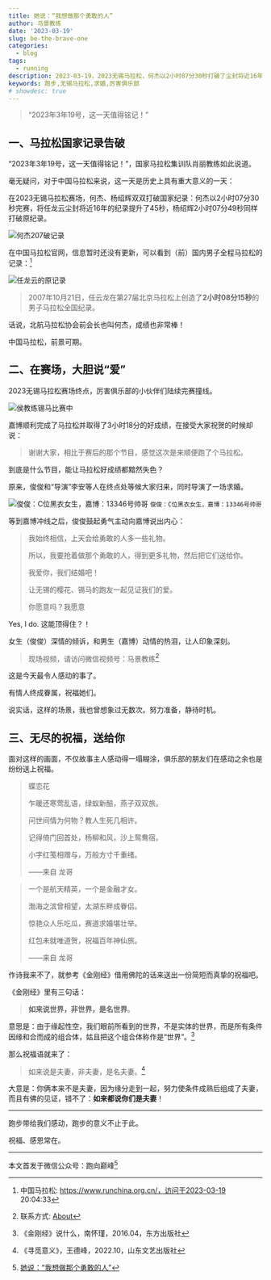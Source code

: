 ```yaml
---
title: 她说：“我想做那个勇敢的人”
author: 马景教练
date: '2023-03-19'
slug: be-the-brave-one
categories:
  - blog
tags:
  - running
description: 2023-03-19，2023无锡马拉松，何杰以2小时07分30秒打破了尘封将近16年的纪录。同时，在赛场终点，俊俊成功向嘉博求了婚。
keywords: 跑步,无锡马拉松,求婚,厉害俱乐部
# showdesc: true
---
```


<!-- 歌曲：今天你要嫁给我 by 陶喆 & 蔡依林 -->

> “2023年3年19号，这一天值得铭记！”

## 一、马拉松国家记录告破

“2023年3年19号，这一天值得铭记！”，国家马拉松集训队肖丽教练如此说道。

毫无疑问，对于中国马拉松来说，这一天是历史上具有重大意义的一天：

在2023无锡马拉松赛场，何杰、杨绍辉双双打破国家纪录：何杰以2小时07分30秒完赛，将任龙云尘封将近16年的纪录提升了45秒，杨绍辉2小时07分49秒同样打破原纪录。

![何杰207破记录](/images/wp/何杰207破记录.jpeg)

在中国马拉松官网，信息暂时还没有更新，可以看到（前）国内男子全程马拉松的记录：[^runchina]

![任龙云的原记录](/images/wp/任龙云全马全国记录_Sharpness.jpg)

> 2007年10月21日，任云龙在第27届北京马拉松上创造了**2小时08分15秒**的男子马拉松全国纪录。

话说，北航马拉松协会前会长也叫何杰，成绩也非常棒！

中国马拉松，前景可期。

## 二、在赛场，大胆说“爱”

2023无锡马拉松赛场终点，厉害俱乐部的小伙伴们陆续完赛撞线。

![侯教练锡马比赛中](/images/wp/IMG_8535-厉害俱乐部-2023锡马_Sharpness.jpg)

嘉博顺利完成了马拉松并取得了3小时18分的好成绩，在接受大家祝贺的时候却说：

> 谢谢大家，相比于赛后的那个节目，感觉这次是来顺便跑了个马拉松。

到底是什么节目，能让马拉松好成绩都黯然失色？

原来，俊俊和“导演”李安等人在终点处等候大家归来，同时导演了一场求婚。

![俊俊：C位黑衣女生，嘉博：13346号帅哥](/images/wp/IMG_8533-厉害俱乐部-2023锡马_Sharpness.jpg)
`俊俊：C位黑衣女生，嘉博：13346号帅哥`

等到嘉博冲线之后，俊俊鼓起勇气主动向嘉博说出内心：

> 我始终相信，上天会给勇敢的人多一些礼物。
>
> 所以，我要抢着做那个勇敢的人，得到更多礼物，然后把它们送给你。
>
> 我爱你，我们结婚吧！
>
> 让无锡的樱花、锡马的跑友一起见证我们的爱。
>
> 你愿意吗？我愿意

Yes, I do. 这能顶得住？！

女生（俊俊）深情的倾诉，和男生（嘉博）动情的热泪，让人印象深刻。

> 现场视频，请访问微信视频号：马景教练[^about]

这是今天最令人感动的事了。

有情人终成眷属，祝福她们。

说实话，这样的场景，我也曾想象过无数次。努力准备，静待时机。

## 三、无尽的祝福，送给你

面对这样的画面，不仅故事主人感动得一塌糊涂，俱乐部的朋友们在感动之余也是纷纷送上祝福。

> 蝶恋花
>
> 乍暖还寒莺乱语，绿蚁新醅，燕子双双旅。
>
> 问世间情为何物？教人生死几相许。
>
> 记得倚门回首处，杨柳和风，沙上鸳鸯宿。
>
> 小字红笺相赠与，万般方寸千重绪。
>
> ——来自 龙哥

> 一个是航天精英，一个是金融才女。
>
> 渤海之滨曾相望，太湖东畔成眷侣。
>
> 惊艳众人乐吃瓜，赛道求婚堪壮举。
>
> 红包未就唯道贺，祝福百年神仙旅。
>
> ——来自 龙哥

作诗我来不了，就参考《金刚经》借用佛陀的话来送出一份简短而真挚的祝福吧。

《金刚经》里有三句话：
> **如来说世界，非世界，是名世界**。

意思是：由于缘起性空，我们眼前所看到的世界，不是实体的世界，而是所有条件因缘和合而成的组合体，姑且把这个组合体称作是“世界”。[^jgjnhj]

那么祝福语就来了：

> 如来说是夫妻，非夫妻，是名夫妻。[^xmyywdf]

大意是：你俩本来不是夫妻，因为缘分走到一起，努力使条件成熟后组成了夫妻，而且有佛的见证，错不了：**如来都说你们是夫妻**！

---

跑步带给我们感动，跑步的意义不止于此。

祝福、感恩常在。

---

本文首发于微信公众号：跑向巅峰[^brave]

[^runchina]: 中国马拉松: https://www.runchina.org.cn/，访问于2023-03-19 20:04:33
[^about]: 联系方式: [About](/about/#contact-me)
[^jgjnhj]: 《金刚经》说什么，南怀瑾，2016.04，东方出版社
[^xmyywdf]: 《寻觅意义》，王德峰，2022.10，山东文艺出版社
[^brave]: [她说：“我想做那个勇敢的人”](https://mp.weixin.qq.com/s?__biz=MzAxMjE3OTA5Nw==&mid=2652010477&idx=1&sn=2510470ad89d62be9514c745633de2bc&chksm=8053141bb7249d0d186b2253c186afe6de87463b2dc6b59170b48fc76fbd04704b1b12a98b7f&token=265939303&lang=zh_CN#rd)
